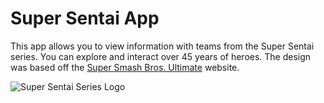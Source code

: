 # Super Sentai App

This app allows you to view information with teams from the Super Sentai series. You can explore and interact over 45 years of heroes. The design was based off the [Super Smash Bros. Ultimate](https://www.smashbros.com/en_US/fighter/index.html) website.

![Super Sentai Series Logo](https://static.wikia.nocookie.net/powerrangers/images/5/5b/Super_Sentai_logo.png)
